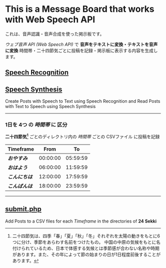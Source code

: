 # This is a Message Board that works with Web Speech API
これは、音声認識・音声合成を使った掲示板です。

*ウェブ音声 API (Web Speech API)* で **音声をテキストに変換・テキストを音声に変換**
時間帯・二十四節気ごとに投稿を記録・掲示板に表示する内容を生成します。

## [Speech Recognition](js/recognition.html)
## [Speech Synthesis](js/synthesis.html)

Create Posts with Speech to Text using Speech Recognition
and Read Posts with Text to Speech using Speech Synthesis

---

### 1日を 4つ の *時間帯* に 区分
**二十四節気[^1]** ごとのディレクトリ内の *時間帯* ごとの CSVファイル に投稿を記録

| Timeframe  |   From   |    To    |
|:-----------|:--------:|:--------:|
| ***おやすみ***   | 00:00:00 | 05:59:59 |
| ***おはよう***   | 06:00:00 | 11:59:59 |
| ***こんにちは*** | 12:00:00 | 17:59:59 |
| ***こんばんは*** | 18:00:00 | 23:59:59 |
***


## [submit.php](submit.php)
Add Posts to a CSV files for each *Timeframe* in the directories of **24 Sekki**

[^1]:二十四節気は、四季「春」「夏」「秋」「冬」それぞれを太陽の動きをもとに6つに分け、季節をあらわす名前をつけたもの。
中国の中原の気候をもとに名付けられているため、日本で体感する気候とは季節感が合わない名称や時期があります。また、その年によって節の始まりの日が1日程度前後することがあります。
